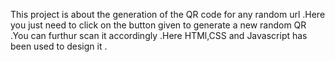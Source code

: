 This project is about the generation of the QR code for any random url .Here you just need to click on the button given to generate a new random QR .You can furthur scan it accordingly .Here HTMl,CSS and Javascript has been used to design it .
